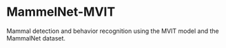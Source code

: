 # MammelNet-MVIT
Mammal detection and behavior recognition using the MVIT model and the MammalNet dataset.

